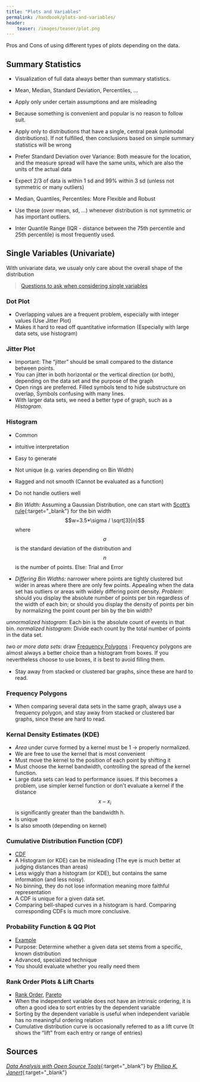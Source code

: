 ```yaml
---
title: "Plots and Variables"
permalink: /handbook/plots-and-variables/
header:
    teaser: /images/teaser/plot.png
---
```



Pros and Cons of using different types of plots depending on the data.

## Summary Statistics

- Visualization of full data always better than summary statistics.
- Mean, Median, Standard Deviation, Percentiles, ...
- Apply only under certain assumptions and are misleading
- Because something is convenient and popular is no reason to follow suit.
- Apply only to distributions that have a single, central peak (unimodal distributions). If not fulﬁlled, then conclusions based on simple summary statistics will be wrong
- Prefer Standard Deviation over Variance: Both measure for the location, and the measure spread will have the same units, which are also the units of the actual data
- Expect 2/3 of data is within 1 sd and 99% within 3 sd (unless not symmetric or many outliers)

- Median, Quantiles, Percentiles: More Flexible and Robust
- Use these (over mean, sd, ...) whenever distribution is not symmetric or has important outliers.
- Inter Quantile Range (IQR - distance between the 75th percentile and 25th percentile) is most frequently used.

## Single Variables (Univariate)

With univariate data, we usualy only care about the overall shape of the distribution

> [Questions to ask when considering single variables](/handbook/plots-and-variables/univariate-questions/)

### Dot Plot

- Overlapping values are a frequent problem, especially with integer values (Use Jitter Plot)
- Makes it hard to read off quantitative information (Especially with large data sets, use histogram)

### Jitter Plot

- Important: The “jitter” should be small compared to the distance between points.
- You can jitter in both horizontal or the vertical direction (or both), depending on the data set and the purpose of the graph
- Open rings are preferred. Filled symbols tend to hide substructure on overlap, Symbols confusing with many lines.
- With larger data sets, we need a better type of graph, such as a *Histogram*.

### Histogram

- Common 
- intuitive interpretation
- Easy to generate
- Not unique (e.g. varies depending on Bin Width)
- Ragged and not smooth (Cannot be evaluated as a function)
- Do not handle outliers well

- *Bin Width:* Assuming a Gaussian Distribution, one can start with [Scott’s rule](https://en.wikipedia.org/wiki/Histogram#Scott's_normal_reference_rule){:target="_blank"} for the bin width $$w=3.5*\sigma / \sqrt[3]{n}$$ where $$\sigma$$ is the standard deviation of the distribution and $$n$$ is the number of points. Else: Trial and Error
- *Differing Bin Widths:* narrower where points are tightly clustered but wider in areas where there are only few points. Appealing when the data set has outliers or areas with widely differing point density. *Problem*: should you display the absolute number of points per bin regardless of the width of each bin; or should you display the density of points per bin by normalizing the point count per bin by the bin width?

*unnormalized histogram*: Each bin is the absolute count of events in that bin.
*normalized histogram*: Divide each count by the total number of points in the data set.

*two or more data sets*: draw [Frequency Polygons](/images/handbook/frequency-polygons.jpg "Source: math.libretexts.org")
: Frequency polygons are almost always a better choice than a histogram from boxes. If you nevertheless choose to use boxes, it is best to avoid ﬁlling them.
- Stay away from stacked or clustered bar graphs, since these are hard to read.

### Frequency Polygons 
- When comparing several data sets in the same graph, always use a frequency polygon, and stay away from stacked or clustered bar graphs, since these are hard to read.

### Kernal Density Estimates (KDE)
- *Area* under curve formed by a kernel must be 1 -> properly normalized.
- We are free to use the kernel that is most convenient
- Must move the kernel to the position of each point by shifting it
- Must choose the kernel bandwidth, controlling the spread of the kernel function. 
- Large data sets can lead to performance issues. If this becomes a problem, use simpler kernel function or don't evaluate a kernel if the distance $$x−x_i$$ is signiﬁcantly greater than the bandwidth h.
- Is unique
- Is also smooth (depending on kernel)

### Cumulative Distribution Function (CDF)
- [CDF](/images/handbook/cdf.png "Data Analysis with Open Source Tools - Page 27")
- A Histogram (or KDE) can be misleading (The eye is much better at judging distances than areas)
- Less wiggly than a histogram (or KDE), but contains the same information (and less noisy). 
- No binning, they do not lose information meaning more faithful representation
- A CDF is unique for a given data set. 
- Comparing bell-shaped curves in a histogram is hard. Comparing corresponding CDFs is much more conclusive.

### Probability Function & QQ Plot
- [Example](/images/handbook/probabilityplot.png "Data Analysis with Open Source Tools - Page 24")
- Purpose: Determine whether a given data set stems from a speciﬁc, known distribution
- Advanced, specialized technique
- You should evaluate whether you really need them

### Rank Order Plots & Lift Charts
- [Rank Order](/images/handbook/rankorder.png "Data Analysis with Open Source Tools - Page 24"), [Pareto](/images/handbook/pareto.png "Data Analysis with Open Source Tools - Page 24")
- When the independent variable does not have an intrinsic ordering, it is often a good idea to sort entries by the dependent variable
- Sorting by the dependent variable is useful when independent variable has no meaningful ordering relation
- Cumulative distribution curve is occasionally referred to as a lift curve (It shows the “lift” from each entry or range of entries)



## Sources

[*Data Analysis with Open Source Tools*](http://shop.oreilly.com/product/9780596802363.do){:target="_blank"} by [*Philipp K. Janert*](https://www.oreilly.com/pub/au/933){:target="_blank"}

